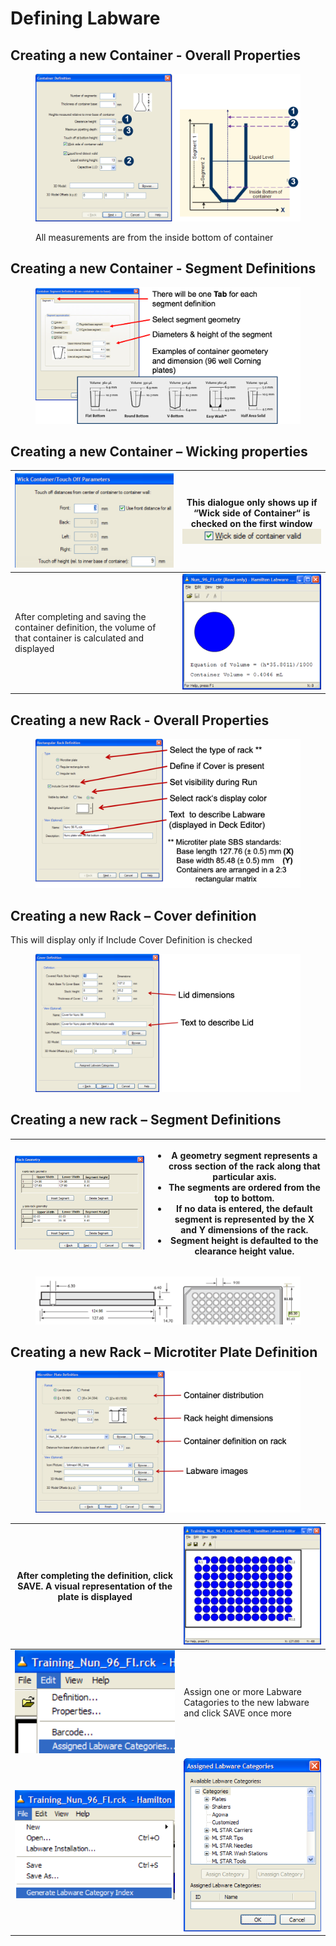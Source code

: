 # Defining Labware

## Creating a new Container - Overall Properties

<figure><img src="../../.gitbook/assets/image (108) (1) (1).png" alt=""><figcaption><p>All measurements are from the inside bottom of container</p></figcaption></figure>



## Creating a new Container - Segment Definitions

<figure><img src="../../.gitbook/assets/image (111) (1) (1).png" alt=""><figcaption></figcaption></figure>

## Creating a new Container – Wicking properties



| <img src="../../.gitbook/assets/image (113) (1) (1).png" alt="" data-size="original">                          | <p>This dialogue only shows up if “Wick side of Container“ is checked on the first window<br><img src="../../.gitbook/assets/image (115) (1) (1).png" alt=""></p> |
| -------------------------------------------------------------------------------------------------------------- | ----------------------------------------------------------------------------------------------------------------------------------------------------------------- |
| After completing and saving the container definition, the volume of that container is calculated and displayed | <img src="../../.gitbook/assets/image (114) (1) (1).png" alt="" data-size="original">                                                                             |

## Creating a new Rack - Overall Properties

<figure><img src="../../.gitbook/assets/image (116) (1) (1).png" alt=""><figcaption></figcaption></figure>

## Creating a new Rack – Cover definition

This will display only if Include Cover Definition is checked

<figure><img src="../../.gitbook/assets/image (118) (1) (1).png" alt=""><figcaption></figcaption></figure>

## Creating a new rack – Segment Definitions



| <img src="../../.gitbook/assets/image (120) (1) (1).png" alt="" data-size="original"> | <ul><li>A geometry segment represents a cross section of the rack along that particular axis.</li><li>The segments are ordered from the top to bottom.</li><li>If no data is entered, the default segment is represented by the X and Y dimensions of the rack.</li><li>Segment height is defaulted to the clearance height value.</li></ul> |
| ------------------------------------------------------------------------------------- | -------------------------------------------------------------------------------------------------------------------------------------------------------------------------------------------------------------------------------------------------------------------------------------------------------------------------------------------- |

<figure><img src="../../.gitbook/assets/image (121) (1) (1).png" alt=""><figcaption></figcaption></figure>

## Creating a new Rack – Microtiter Plate Definition

<figure><img src="../../.gitbook/assets/image (122) (1) (1).png" alt=""><figcaption></figcaption></figure>



| After completing the definition, click SAVE. A visual representation of the plate is displayed | <img src="../../.gitbook/assets/image (124) (1) (1).png" alt="" data-size="original"> |
| ---------------------------------------------------------------------------------------------- | ------------------------------------------------------------------------------------- |
| <img src="../../.gitbook/assets/image (126) (1) (1).png" alt="" data-size="original">          | Assign one or more Labware Catagories to the new labware and click SAVE once more     |
| <img src="../../.gitbook/assets/image (129) (1) (1).png" alt="" data-size="original">          | <img src="../../.gitbook/assets/image (128) (1) (1).png" alt="" data-size="original"> |
